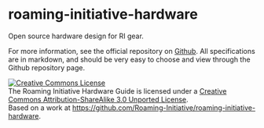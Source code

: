 # roaming-initiative-hardware

Open source hardware design for RI gear.

For more information, see the official repository on [Github][ghurl]. All specifications are in markdown, and should be very easy to choose and view through the Github repository page.

[ghurl]: https://github.com/Roaming-Initiative/roaming-initiative-hardware

<a rel="license" href="http://creativecommons.org/licenses/by-sa/3.0/deed.en_US"><img alt="Creative Commons License" style="border-width:0" src="http://i.creativecommons.org/l/by-sa/3.0/88x31.png" /></a><br /><span xmlns:dct="http://purl.org/dc/terms/" property="dct:title">The Roaming Initiative Hardware Guide</span> is licensed under a <a rel="license" href="http://creativecommons.org/licenses/by-sa/3.0/deed.en_US">Creative Commons Attribution-ShareAlike 3.0 Unported License</a>.<br />Based on a work at <a xmlns:dct="http://purl.org/dc/terms/" href="https://github.com/Roaming-Initiative/roaming-initiative-hardware" rel="dct:source">https://github.com/Roaming-Initiative/roaming-initiative-hardware</a>.
